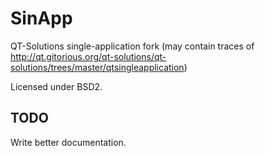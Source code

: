 # SinApp

QT-Solutions single-application fork (may contain traces of http://qt.gitorious.org/qt-solutions/qt-solutions/trees/master/qtsingleapplication)

Licensed under BSD2.

## TODO

Write better documentation.
